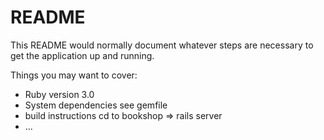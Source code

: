 # README

This README would normally document whatever steps are necessary to get the
application up and running.

Things you may want to cover:

* Ruby version 
3.0
* System dependencies
see gemfile
* build instructions
cd to bookshop => rails server
* ...
